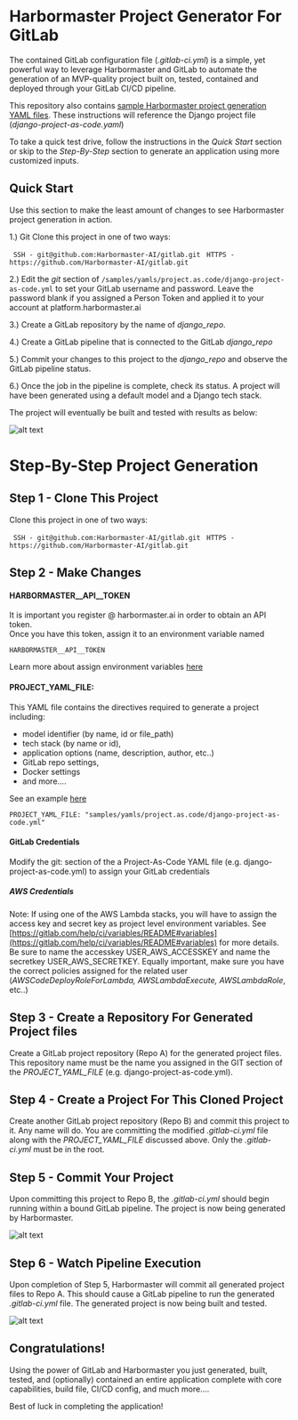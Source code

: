 # Harbormaster Project Generator For GitLab

The contained GitLab configuration file (_.gitlab-ci.yml_) is a simple, yet powerful way to leverage Harbormaster and GitLab to automate the generation of an MVP-quality project built on, tested, contained and deployed through your GitLab CI/CD pipeline.

This repository also contains [sample Harbormaster project generation YAML files](https://github.com/Harbormaster-AI/gitlab/tree/main/samples/yamls/project.as.code).  These instructions will reference the Django project file (_django-project-as-code.yaml_)

To take a quick test drive, follow the instructions in the *Quick Start* section or skip to the _Step-By-Step_ section to generate an application using more customized inputs.

## Quick Start

Use this section to make the least amount of changes to see Harbormaster project generation in action.  

1.) Git Clone this project in one of two ways:

` SSH - git@github.com:Harbormaster-AI/gitlab.git`
` HTTPS - https://github.com/Harbormaster-AI/gitlab.git`

2.) Edit the _git_ section of `/samples/yamls/project.as.code/django-project-as-code.yml` to set your GitLab username and password.  Leave the password blank if you assigned a Person Token and applied it to your account at platform.harbormaster.ai

3.) Create a GitLab repository by the name of _django_repo_.

4.) Create a GitLab pipeline that is connected to the GitLab _django_repo_

5.) Commit your changes to this project to the _django_repo_ and observe the GitLab pipeline status.

6.) Once the job in the pipeline is complete, check its status. A project will have been generated using a default model and a Django tech stack.

The project will eventually be built and tested with results as below:

![alt text](http://harbormaster.ai/wp-content/uploads/2021/04/gitlab-app-build-running-results.png)


# Step-By-Step Project Generation

## Step 1 - Clone This Project
Clone this project in one of two ways:

` SSH - git@github.com:Harbormaster-AI/gitlab.git`
` HTTPS - https://github.com/Harbormaster-AI/gitlab.git`

## Step 2 - Make Changes

#### HARBORMASTER__API__TOKEN
It is important you register @ harbormaster.ai in order to obtain an API token.  
Once you have this token, assign it to an environment variable named 

`HARBORMASTER__API__TOKEN`

Learn more about assign environment variables [here](https://docs.gitlab.com/ee/ci/variables/README.html#add-a-cicd-variable-to-an-instance)


#### PROJECT\_YAML\_FILE:

This YAML file contains the directives required to generate a project including:
- model identifier (by name, id or file_path)
- tech stack (by name or id), 
- application options (name, description, author, etc..)
- GitLab repo settings, 
- Docker settings
- and more.... 

See an example [here](https://github.com/Harbormaster-AI/gitlab/blob/main/samples/yamls/project.as.code/django-project-as-code.yml)


`PROJECT_YAML_FILE: "samples/yamls/project.as.code/django-project-as-code.yml"`

#### GitLab Credentials
Modify the git: section of the a Project-As-Code YAML file (e.g. django-project-as-code.yml) to assign your GitLab credentials

##### AWS Credentials
Note: If using one of the AWS Lambda stacks, you will have to assign the access key and secret key as project level environment variables.  See [https://gitlab.com/help/ci/variables/README#variables](https://gitlab.com/help/ci/variables/README#variables) for more details. Be sure to name the accesskey USER\_AWS\_ACCESSKEY and name the secretkey USER\_AWS\_SECRETKEY.  Equally important, 
make sure you have the correct policies assigned for the related user (_AWSCodeDeployRoleForLambda, AWSLambdaExecute, AWSLambdaRole_, etc..)

## Step 3 - Create a Repository For Generated Project files
Create a GitLab project repository (Repo A) for the generated project files.  This repository name must be the name you assigned in the GIT section of the _PROJECT_YAML_FILE_ (e.g. django-project-as-code.yml).

## Step 4 - Create a Project For This Cloned Project
Create another GitLab project repository (Repo B) and commit this project to it.  Any name will do.  You are committing the modified _.gitlab-ci.yml_ file along with the _PROJECT_YAML_FILE_ discussed above.  Only the _.gitlab-ci.yml_ must be in the root.   

## Step 5 - Commit Your Project
Upon committing this project to Repo B, the _.gitlab-ci.yml_ should begin running within a bound GitLab pipeline. The project is now being generated by Harbormaster.

![alt text](http://harbormaster.ai/wp-content/uploads/2021/04/gitlab-job-running.png)

## Step 6 - Watch Pipeline Execution
Upon completion of Step 5, Harbormaster will commit all generated project files to Repo A.  This should cause a GitLab pipeline to run the generated _.gitlab-ci.yml_ file.  The generated project is now being built and tested.

![alt text](http://harbormaster.ai/wp-content/uploads/2021/04/gitlab-app-build-running-results.png)

## Congratulations!
Using the power of GitLab and Harbormaster you just generated, built, tested, and (optionally) contained an entire application complete with core capabilities, build file, CI/CD config, and much more....

Best of luck in completing the application!


